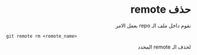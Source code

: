 <div dir=rtl>

# حذف remote

نقوم داخل ملف الـ repo بعمل الامر <br/>

</div>

`git remote rm <remote_name>` <br/>

<div dir=rtl>
لحذف الـ remote المحدد 
</div>
